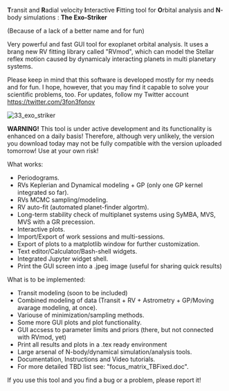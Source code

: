 
**T**ransit and **R**adial velocity **I**nteractive **F**itting tool for **O**rbital analysis and **N**-body simulations : **The Exo-Striker** 

(Because of a lack of a better name and for fun)

Very powerful and fast GUI tool for exoplanet orbital analysis. It uses a brang new RV fitting library called "RVmod", which can model the Stellar reflex motion caused by dynamicaly interacting planets in multi planetary systems. 

Please keep in mind that this software is developed mostly for my needs and for fun. I hope, however, that you may find 
it capable to solve your scientific problems, too. For updates, follow my Twitter account https://twitter.com/3fon3fonov 

![33_exo_striker](https://user-images.githubusercontent.com/44244057/50738480-c0638f80-11d4-11e9-936d-43d4a4e196e6.png)


**WARNING!** This tool is under active development and its functionality is enhanced on a daily basis! Therefore, although very unlikely, the version you download today may not be fully compatible with the version uploaded tomorrow! Use at your own risk!

What works:

* Periodograms.
* RVs Keplerian and Dynamical modeling + GP (only one GP kernel integrated so far).
* RVs MCMC sampling/modeling.
* RV auto-fit (automated planet-finder algortm).
* Long-term stability check of multiplanet systems using SyMBA, MVS, MVS with a GR precession.
* Interactive plots.
* Import/Export of work sessions and multi-sessions. 
* Export of plots to a matplotlib window for further customization.
* Text editor/Calculator/Bash-shell widgets.
* Integrated Jupyter widget shell.
* Print the GUI screen into a .jpeg image (useful for sharing quick results)

What is to be implemented:

* Transit modeling (soon to be included)
* Combined modeling of data (Transit + RV + Astrometry +  GP/Moving avarage modeling, at once). 
* Variouse of minimization/sampling methods.
* Some more GUI plots and plot functionality.
* GUI accsess to parameter limits and priors (there, but not connected with RVmod, yet)
* Print all results and plots in a .tex ready environment
* Large arsenal of N-body/dynamical simulation/analysis tools. 
* Documentation, Instructions and Video tutorials.
* For more detailed TBD list see: "focus_matrix_TBFixed.doc".

If you use this tool and you find a bug or a problem, please report it!
